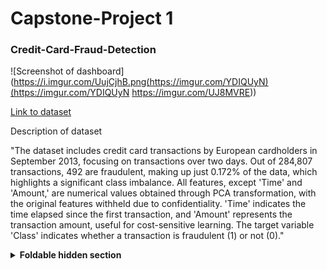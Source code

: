 # Capstone-Project 1


### Credit-Card-Fraud-Detection


![Screenshot of dashboard](https://i.imgur.com/UujCjhB.png(https://imgur.com/YDIQUyN)(https://imgur.com/YDIQUyN
https://imgur.com/UJ8MVRE))

[Link to dataset](https://www.kaggle.com/datasets/mlg-ulb/creditcardfraud/data)


Description of dataset

"The dataset includes credit card transactions by European cardholders in September 2013, focusing on transactions over two days. Out of 284,807 transactions, 492 are fraudulent, making up just 0.172% of the data, which highlights a significant class imbalance. 
All features, except 'Time' and 'Amount,' are numerical values obtained through PCA transformation, with the original features withheld due to confidentiality. 'Time' indicates the time elapsed since the first transaction, and 'Amount' represents the transaction amount, useful for cost-sensitive learning. 
The target variable 'Class' indicates whether a transaction is fraudulent (1) or not (0)."

<details>
<summary><b>Foldable hidden section</b></summary>

Any folded content here. It requires an empty line just above it!

</details>
